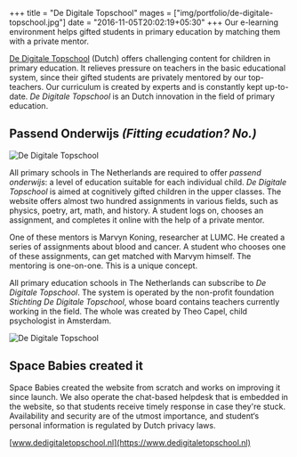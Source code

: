 +++
title = "De Digitale Topschool"
mages = ["img/portfolio/de-digitale-topschool.jpg"]
date = "2016-11-05T20:02:19+05:30"
+++
Our e-learning environment helps gifted students in primary education by matching them with a private mentor.
<!--more-->

[De Digitale Topschool](https://www.dedigitaletopschool.nl) (Dutch) offers challenging content for children in primary education. It relieves pressure on teachers in the basic educational system, since their gifted students are privately mentored by our top-teachers. Our curriculum is created by experts and is constantly kept up-to-date. _De Digitale Topschool_ is an Dutch innovation in the field of primary education.

## Passend Onderwijs _(Fitting ecudation? No.)_
<img src="/img/portfolio/topschool-logo.png" class="img-responsive" alt="De Digitale Topschool">

All primary schools in The Netherlands are required to offer _passend onderwijs_: a level of education suitable for each individual child. _De Digitale Topschool_ is aimed at cognitively gifted children in the upper classes. The website offers almost two hundred assignments in various fields, such as physics, poetry, art, math, and history. A student logs on, chooses an assignment, and completes it online with the help of a private mentor.

One of these mentors is Marvyn Koning, researcher at LUMC. He created a series of assignments about blood and cancer. A student who chooses one of these assignments, can get matched with Marvym himself. The mentoring is one-on-one. This is a unique concept.

All primary education schools in The Netherlands can subscribe to _De Digitale Topschool_. The system is operated by the non-profit foundation _Stichting De Digitale Topschool_, whose board contains teachers currently working in the field. The whole was created by Theo Capel, child psychologist in Amsterdam.

<img src="/img/portfolio/topschool-screenshot.jpg" class="img-responsive" alt="De Digitale Topschool">

## Space Babies created it
Space Babies created the website from scratch and works on improving it since launch. We also operate the chat-based helpdesk that is embedded in the website, so that students receive timely response in case they're stuck. Availability and security are of the utmost importance, and student‘s personal information is regulated by Dutch privacy laws.

[www.dedigitaletopschool.nl](https://www.dedigitaletopschool.nl)
